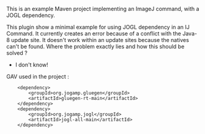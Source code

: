 This is an example Maven project implementing an ImageJ command, with a JOGL dependency.

This plugin show a minimal example for using JOGL dependency in an IJ Command.
It currently creates an error because of a conflict with the Java-8 update site.
It doesn't work within an update sites because the natives can't be found.
Where the problem exactly lies and how this should be solved ? 
* I don't know!

GAV used in the project : 

		<dependency>
      		<groupId>org.jogamp.gluegen</groupId>
      		<artifactId>gluegen-rt-main</artifactId>
    	</dependency>
    	<dependency>
      		<groupId>org.jogamp.jogl</groupId>
      		<artifactId>jogl-all-main</artifactId>
    	</dependency>
